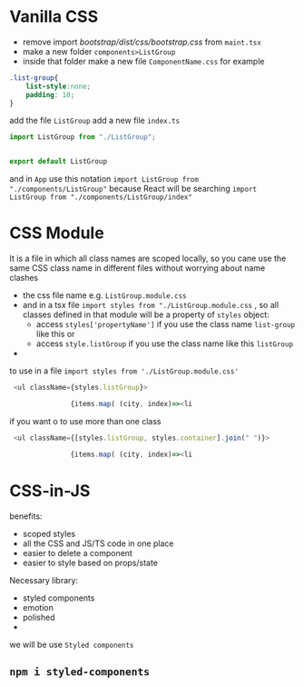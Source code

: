 

# Vanilla CSS
- remove import *bootstrap/dist/css/bootstrap.css* from `maint.tsx`
- make a new folder `components>ListGroup` 
- inside that folder make  a new file `ComponentName.css`
for example
```css
.list-group{
    list-style:none;
    padding: 10;
}
```
add the file `ListGroup`
add a new file `index.ts`
```typescript
import ListGroup from "./ListGroup";


export default ListGroup
```

and in `App`  use this notation `import ListGroup from "./components/ListGroup"` because React will be searching `import ListGroup from "./components/ListGroup/index"`  

# CSS Module
It is a file in which all class names are scoped locally, so you cane use the same CSS class name in different files without worrying about name clashes

- the css file name e.g. `ListGroup.module.css` 
- and in a tsx  file `import styles from "./ListGroup.module.css` , so all classes defined in that module will be a property of `styles` object:
	-  access  `styles['propertyName']` if you use the class name `list-group` like this or
	- access `style.listGroup` if you use the class name like this `listGroup`
- 
to use in a file `import styles from './ListGroup.module.css'`
```typescript
 <ul className={styles.listGroup}>

               {items.map( (city, index)=><li
```

if you want o to use more than one class
```typescript
 <ul className={[styles.listGroup, styles.container].join(" ")}>

               {items.map( (city, index)=><li
```

# CSS-in-JS

benefits:
- scoped styles
- all the CSS and JS/TS code in one place
- easier to delete a component
- easier to style based on props/state

Necessary library:
- styled components
- emotion
- polished
- 
we will be use `Styled components`
## `npm i styled-components`


























